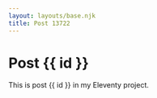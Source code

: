 ```yaml
---
layout: layouts/base.njk
title: Post 13722
---
```


# Post {{ id }}

This is post {{ id }} in my Eleventy project.
